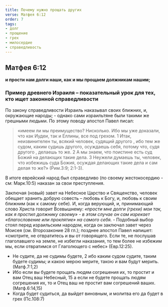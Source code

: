 ```yaml
---
title: Почему нужно прощать других
verse: Матфея 6:12
order: 7
tags: 
- долг
- прощение
- грех
- милосердие
- справедливость
---
```


## Матфея 6:12

**и прости нам долги наши, как и мы прощаем должникам нашим;**

### Пример древнего Израиля – показательный урок для тех, кто ищет законной справедливости

По закону справедливости Израиль наказывал своих ближних, и, окружающие народы; - однако сами израильтяне были такими же грешными людьми. По этому поводу апостол Павел писал: 

> «имеем ли мы преимущество? Нисколько. Ибо мы уже доказали, что как Иудеи, так и Еллины, все под грехом. 1 Итак, неизвинителен ты, всякий человек, судящий другого , ибо тем же судом, каким судишь другого, осуждаешь себя, потому что, судя другого , делаешь то же. 2 А мы знаем, что поистине есть суд Божий на делающих такие дела. 3 Неужели думаешь ты, человек, что избежишь суда Божия, осуждая делающих такие дела и сам делая то же?» (Рим.3:9; 2:1-3). 

В итоге еврейский народ был справедливо (по своему жестокосердию - см: Марк.10:5) наказан за свои преступления. 

Заключая (новый) завет на Небесное Царство и Священство, человек обещает хранить добрую совесть – любовь к Богу, и, любовь к своим ближним (как к самому себе). И, когда верующий, и, принимающий слово Христа говорит Всевышнему: *«прости мне долги (грехи) мои так, как я простил должнику своему» - в этом случае он сам изрекает «благословение или проклятие» на самого себя.* - Подобный выбор стоял перед израильским народом, когда он заключал завет через Моисея (см. Второзаконие 28 гл.); позднее апостол Павел напишет: «смотрите, не отвратитесь и вы от говорящего. Если те, не послушав глаголавшего на земле, не избегли наказания, то тем более не избежим мы, если отвратимся от Глаголющего с небес» (Евр.12:25). 

- Не судите, да не судимы будете, 2 ибо каким судом судите, таким будете судимы; и какою мерою мерите, такою и вам будут мерить. (Матф.7:1,2)
- Ибо если вы будете прощать людям согрешения их, то простит и вам Отец ваш Небесный, 15 а если не будете прощать людям согрешения их, то и Отец ваш не простит вам согрешений ваших. (Матф.6:14,15)
- Когда будет судиться, да выйдет виновным, и молитва его да будет в грех (Пс.108:7)